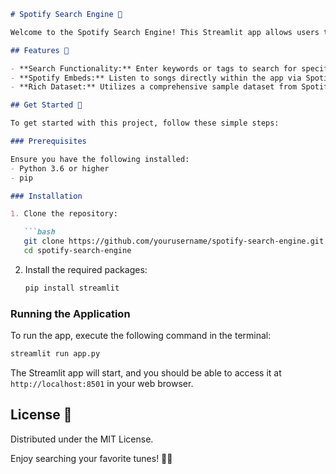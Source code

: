 ```markdown
# Spotify Search Engine 🎵

Welcome to the Spotify Search Engine! This Streamlit app allows users to search and explore songs from a sample Spotify dataset. It uses a variety of tags to help you find the perfect track and displays results with Spotify song embeds directly in the app.

## Features 🌟

- **Search Functionality:** Enter keywords or tags to search for specific tracks.
- **Spotify Embeds:** Listen to songs directly within the app via Spotify embeds.
- **Rich Dataset:** Utilizes a comprehensive sample dataset from Spotify to provide a wide range of search results.

## Get Started 🚀

To get started with this project, follow these simple steps:

### Prerequisites

Ensure you have the following installed:
- Python 3.6 or higher
- pip

### Installation

1. Clone the repository:

   ```bash
   git clone https://github.com/yourusername/spotify-search-engine.git
   cd spotify-search-engine
   ```

2. Install the required packages:

   ```bash
   pip install streamlit
   ```

### Running the Application

To run the app, execute the following command in the terminal:

```bash
streamlit run app.py
```

The Streamlit app will start, and you should be able to access it at `http://localhost:8501` in your web browser.


## License 📜

Distributed under the MIT License.


Enjoy searching your favorite tunes! 🎉🎶
```
